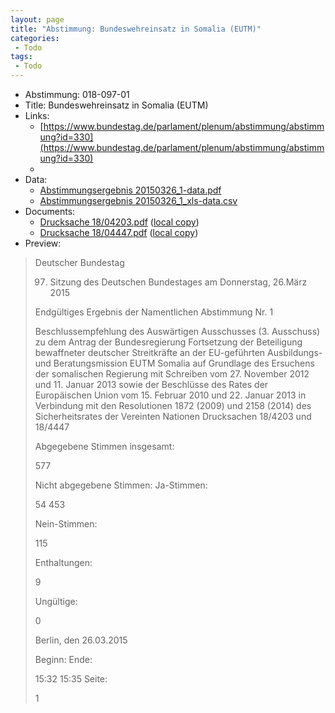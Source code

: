 ```yaml
---
layout: page
title: "Abstimmung: Bundeswehreinsatz in Somalia (EUTM)"
categories:
 - Todo
tags:
 - Todo
---
```


* Abstimmung: 018-097-01
* Title: Bundeswehreinsatz in Somalia (EUTM)
* Links: 
    * [https://www.bundestag.de/parlament/plenum/abstimmung/abstimmung?id=330](https://www.bundestag.de/parlament/plenum/abstimmung/abstimmung?id=330)
    * 
* Data: 
    * [Abstimmungsergebnis 20150326_1-data.pdf](/res/abstimmungsliste/20150326_1-data.pdf)
    * [Abstimmungsergebnis 20150326_1_xls-data.csv](/res/abstimmungsliste/analyses/20150326_1_xls-data.csv)
* Documents: 
    * [Drucksache 18/04203.pdf](http://dip21.bundestag.de/dip21/btd/18/042/1804203.pdf) ([local copy](/res/abstimmungsdaten/018-097-01/1804203.pdf))
    * [Drucksache 18/04447.pdf](http://dip21.bundestag.de/dip21/btd/18/044/1804447.pdf) ([local copy](/res/abstimmungsdaten/018-097-01/1804447.pdf))
* Preview: 
> Deutscher Bundestag
> 
> 97. Sitzung des Deutschen Bundestages
> am Donnerstag, 26.März 2015
> 
> Endgültiges Ergebnis der Namentlichen Abstimmung Nr. 1
> 
> Beschlussempfehlung des Auswärtigen Ausschusses (3. Ausschuss) zu dem Antrag der
> Bundesregierung
> Fortsetzung der Beteiligung bewaffneter deutscher Streitkräfte an der EU-geführten
> Ausbildungs- und Beratungsmission EUTM Somalia auf Grundlage des Ersuchens der
> somalischen Regierung mit Schreiben vom 27. November 2012 und 11. Januar 2013 sowie
> der Beschlüsse des Rates der Europäischen Union vom 15. Februar 2010 und 22. Januar
> 2013 in Verbindung mit den Resolutionen 1872 (2009) und 2158 (2014) des
> Sicherheitsrates der Vereinten Nationen
> Drucksachen 18/4203 und 18/4447
> 
> Abgegebene Stimmen insgesamt:
> 
> 577
> 
> Nicht abgegebene Stimmen:
> Ja-Stimmen:
> 
> 54
> 453
> 
> Nein-Stimmen:
> 
> 115
> 
> Enthaltungen:
> 
> 9
> 
> Ungültige:
> 
> 0
> 
> Berlin, den 26.03.2015
> 
> Beginn:
> Ende:
> 
> 15:32
> 15:35
> Seite:
> 
> 1
> 
> 
